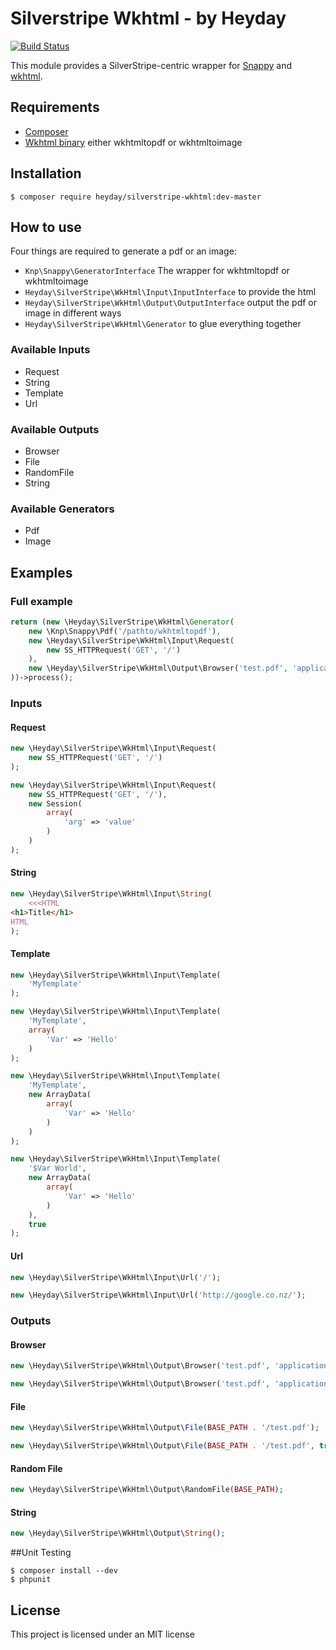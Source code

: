 # Silverstripe Wkhtml - by Heyday

[![Build Status](https://travis-ci.org/heyday/silverstripe-wkhtml.png?branch=master)](https://travis-ci.org/heyday/silverstripe-wkhtml)

This module provides a SilverStripe-centric wrapper for [Snappy](https://github.com/KnpLabs/snappy) and [wkhtml](http://code.google.com/p/wkhtml/).

## Requirements

* [Composer](http://getcomposer.org/)
* [Wkhtml binary](http://code.google.com/p/wkhtml/downloads/list) either wkhtmltopdf or wkhtmltoimage

## Installation

    $ composer require heyday/silverstripe-wkhtml:dev-master

## How to use

Four things are required to generate a pdf or an image:

* `Knp\Snappy\GeneratorInterface` The wrapper for wkhtmltopdf or wkhtmltoimage
* `Heyday\SilverStripe\WkHtml\Input\InputInterface` to provide the html
* `Heyday\SilverStripe\WkHtml\Output\OutputInterface` output the pdf or image in different ways
* `Heyday\SilverStripe\WkHtml\Generator` to glue everything together

### Available Inputs

- Request
- String
- Template
- Url

### Available Outputs

- Browser
- File
- RandomFile
- String

### Available Generators

- Pdf
- Image

## Examples

### Full example

```php
return (new \Heyday\SilverStripe\WkHtml\Generator(
    new \Knp\Snappy\Pdf('/pathto/wkhtmltopdf'),
    new \Heyday\SilverStripe\WkHtml\Input\Request(
        new SS_HTTPRequest('GET', '/')
    ),
    new \Heyday\SilverStripe\WkHtml\Output\Browser('test.pdf', 'application/pdf', true)
))->process();
```

### Inputs

#### Request

```php
new \Heyday\SilverStripe\WkHtml\Input\Request(
    new SS_HTTPRequest('GET', '/')
);
```

```php
new \Heyday\SilverStripe\WkHtml\Input\Request(
    new SS_HTTPRequest('GET', '/'),
    new Session(
        array(
            'arg' => 'value'
        )
    )
);
```

#### String

```php
new \Heyday\SilverStripe\WkHtml\Input\String(
    <<<HTML
<h1>Title</h1>
HTML
);
```

#### Template

```php
new \Heyday\SilverStripe\WkHtml\Input\Template(
    'MyTemplate'
);
```

```php
new \Heyday\SilverStripe\WkHtml\Input\Template(
    'MyTemplate',
    array(
        'Var' => 'Hello'
    )
);
```

```php
new \Heyday\SilverStripe\WkHtml\Input\Template(
    'MyTemplate',
    new ArrayData(
        array(
            'Var' => 'Hello'
        )
    )
);
```

```php
new \Heyday\SilverStripe\WkHtml\Input\Template(
    '$Var World',
    new ArrayData(
        array(
            'Var' => 'Hello'
        )
    ),
    true
);
```

#### Url

```php
new \Heyday\SilverStripe\WkHtml\Input\Url('/');
```

```php
new \Heyday\SilverStripe\WkHtml\Input\Url('http://google.co.nz/');
```

### Outputs

#### Browser

```php
new \Heyday\SilverStripe\WkHtml\Output\Browser('test.pdf', 'application/pdf'); // Force download
```

```php
new \Heyday\SilverStripe\WkHtml\Output\Browser('test.pdf', 'application/pdf', true); // Embeds
```

#### File

```php
new \Heyday\SilverStripe\WkHtml\Output\File(BASE_PATH . '/test.pdf');
```

```php
new \Heyday\SilverStripe\WkHtml\Output\File(BASE_PATH . '/test.pdf', true); // Overwrite
```

#### Random File

```php
new \Heyday\SilverStripe\WkHtml\Output\RandomFile(BASE_PATH);
```

#### String

```php
new \Heyday\SilverStripe\WkHtml\Output\String();
```

##Unit Testing

    $ composer install --dev
    $ phpunit

## License

This project is licensed under an MIT license

